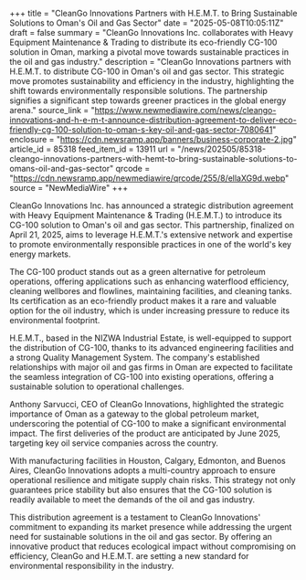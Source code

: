 +++
title = "CleanGo Innovations Partners with H.E.M.T. to Bring Sustainable Solutions to Oman's Oil and Gas Sector"
date = "2025-05-08T10:05:11Z"
draft = false
summary = "CleanGo Innovations Inc. collaborates with Heavy Equipment Maintenance & Trading to distribute its eco-friendly CG-100 solution in Oman, marking a pivotal move towards sustainable practices in the oil and gas industry."
description = "CleanGo Innovations partners with H.E.M.T. to distribute CG-100 in Oman's oil and gas sector. This strategic move promotes sustainability and efficiency in the industry, highlighting the shift towards environmentally responsible solutions. The partnership signifies a significant step towards greener practices in the global energy arena."
source_link = "https://www.newmediawire.com/news/cleango-innovations-and-h-e-m-t-announce-distribution-agreement-to-deliver-eco-friendly-cg-100-solution-to-oman-s-key-oil-and-gas-sector-7080641"
enclosure = "https://cdn.newsramp.app/banners/business-corporate-2.jpg"
article_id = 85318
feed_item_id = 13911
url = "/news/202505/85318-cleango-innovations-partners-with-hemt-to-bring-sustainable-solutions-to-omans-oil-and-gas-sector"
qrcode = "https://cdn.newsramp.app/newmediawire/qrcode/255/8/ellaXG9d.webp"
source = "NewMediaWire"
+++

<p>CleanGo Innovations Inc. has announced a strategic distribution agreement with Heavy Equipment Maintenance & Trading (H.E.M.T.) to introduce its CG-100 solution to Oman's oil and gas sector. This partnership, finalized on April 21, 2025, aims to leverage H.E.M.T.'s extensive network and expertise to promote environmentally responsible practices in one of the world's key energy markets.</p><p>The CG-100 product stands out as a green alternative for petroleum operations, offering applications such as enhancing waterflood efficiency, cleaning wellbores and flowlines, maintaining facilities, and cleaning tanks. Its certification as an eco-friendly product makes it a rare and valuable option for the oil industry, which is under increasing pressure to reduce its environmental footprint.</p><p>H.E.M.T., based in the NIZWA Industrial Estate, is well-equipped to support the distribution of CG-100, thanks to its advanced engineering facilities and a strong Quality Management System. The company's established relationships with major oil and gas firms in Oman are expected to facilitate the seamless integration of CG-100 into existing operations, offering a sustainable solution to operational challenges.</p><p>Anthony Sarvucci, CEO of CleanGo Innovations, highlighted the strategic importance of Oman as a gateway to the global petroleum market, underscoring the potential of CG-100 to make a significant environmental impact. The first deliveries of the product are anticipated by June 2025, targeting key oil service companies across the country.</p><p>With manufacturing facilities in Houston, Calgary, Edmonton, and Buenos Aires, CleanGo Innovations adopts a multi-country approach to ensure operational resilience and mitigate supply chain risks. This strategy not only guarantees price stability but also ensures that the CG-100 solution is readily available to meet the demands of the oil and gas industry.</p><p>This distribution agreement is a testament to CleanGo Innovations' commitment to expanding its market presence while addressing the urgent need for sustainable solutions in the oil and gas sector. By offering an innovative product that reduces ecological impact without compromising on efficiency, CleanGo and H.E.M.T. are setting a new standard for environmental responsibility in the industry.</p>